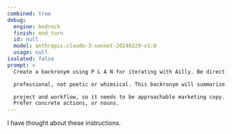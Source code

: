 ```yaml
---
combined: true
debug:
  engine: bedrock
  finish: end_turn
  id: null
  model: anthropic.claude-3-sonnet-20240229-v1:0
  usage: null
isolated: false
prompt: >
  Create a backronym using P L A N for iterating with Ailly. Be direct and

  professional, not poetic or whimsical. This backronym will summarize Ailly's

  project and workflow, so it needs to be approachable marketing copy. Do not include "Ailly" in any item.
  Prefer concrete actions, or nouns.
---
```


I have thought about these instructions.
